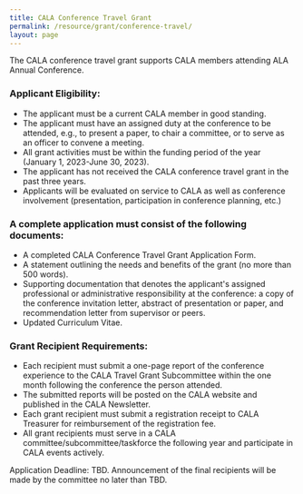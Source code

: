 ```yaml
---
title: CALA Conference Travel Grant
permalink: /resource/grant/conference-travel/
layout: page
---
```


The CALA conference travel grant supports CALA members attending ALA Annual Conference.

### Applicant Eligibility:
  - The applicant must be a current CALA member in good standing.  
  - The applicant must have an assigned duty at the conference to be attended, e.g., to present a paper, to chair a committee, or to serve as an officer to convene a meeting.
  - All grant activities must be within the funding period of the year (January 1, 2023-June 30, 2023).   
  - The applicant has not received the CALA conference travel grant in the past three years.  
  - Applicants will be evaluated on service to CALA as well as conference involvement (presentation, participation in conference planning, etc.)

### A complete application must consist of the following documents:   
  - A completed CALA Conference Travel Grant Application Form.   
  - A statement outlining the needs and benefits of the grant (no more than 500 words).   
  - Supporting documentation that denotes the applicant&#39;s assigned professional or
administrative responsibility at the conference: a copy of the conference invitation letter, abstract of presentation or paper, and recommendation letter from supervisor or peers.   
  - Updated Curriculum Vitae.  

### Grant Recipient Requirements:  
  - Each recipient must submit a one-page report of the conference experience to the
CALA Travel Grant Subcommittee within the one month following the conference the
person attended.  
  - The submitted reports will be posted on the CALA website and published in the CALA
Newsletter.  
  - Each grant recipient must submit a registration receipt to CALA Treasurer for
reimbursement of the registration fee.
  - All grant recipients must serve in a CALA committee/subcommittee/taskforce the
following year and participate in CALA events actively.

Application Deadline: TBD.
Announcement of the final recipients will be made by the committee no later than TBD.
